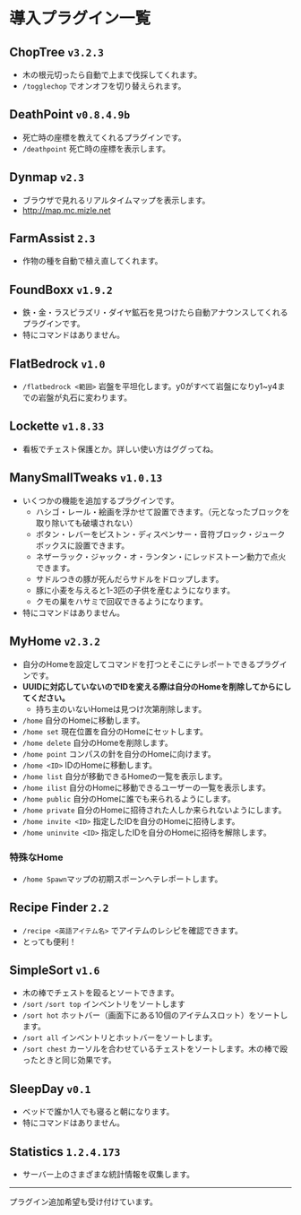 <i class="fa fa-plug"></i>導入プラグイン一覧
===

## ChopTree `v3.2.3` [<i class="fa fa-external-link"></i>](https://www.spigotmc.org/resources/choptree.2046/)
   - 木の根元切ったら自動で上まで伐採してくれます。
   - `/togglechop` でオンオフを切り替えられます。

## DeathPoint `v0.8.4.9b` [<i class="fa fa-external-link"></i>](http://dev.bukkit.org/bukkit-plugins/deathpoint/)
   - 死亡時の座標を教えてくれるプラグインです。
   - `/deathpoint` 死亡時の座標を表示します。

## Dynmap `v2.3` [<i class="fa fa-external-link"></i>](http://dev.bukkit.org/bukkit-plugins/dynmap/)
   - ブラウザで見れるリアルタイムマップを表示します。
   - http://map.mc.mizle.net

## FarmAssist `2.3` [<i class="fa fa-external-link"></i>](http://dev.bukkit.org/bukkit-plugins/farmassist/)
   - 作物の種を自動で植え直してくれます。

## FoundBoxx `v1.9.2` [<i class="fa fa-external-link"></i>](http://dev.bukkit.org/bukkit-plugins/foundboxx/)
   - 鉄・金・ラスピラズリ・ダイヤ鉱石を見つけたら自動アナウンスしてくれるプラグインです。
   - 特にコマンドはありません。

## FlatBedrock `v1.0` [<i class="fa fa-external-link"></i>](http://dev.bukkit.org/bukkit-plugins/flatbedrock/)
   - `/flatbedrock <範囲>` 岩盤を平坦化します。y0がすべて岩盤になりy1~y4までの岩盤が丸石に変わります。

## Lockette `v1.8.33` [<i class="fa fa-external-link"></i>](http://dev.bukkit.org/bukkit-plugins/lockette/)
   - 看板でチェスト保護とか。詳しい使い方はググってね。

## ManySmallTweaks `v1.0.13` [<i class="fa fa-external-link"></i>](http://dev.bukkit.org/bukkit-plugins/manysmalltweaks/)
   - いくつかの機能を追加するプラグインです。
     - ハシゴ・レール・絵画を浮かせて設置できます。（元となったブロックを取り除いても破壊されない）
     - ボタン・レバーをピストン・ディスペンサー・音符ブロック・ジュークボックスに設置できます。
     - ネザーラック・ジャック・オ・ランタン・にレッドストーン動力で点火できます。
     - サドルつきの豚が死んだらサドルをドロップします。
     - 豚に小麦を与えると1-3匹の子供を産むようになります。
     - クモの巣をハサミで回収できるようになります。
   - 特にコマンドはありません。

## MyHome `v2.3.2` [<i class="fa fa-external-link"></i>](http://dev.bukkit.org/bukkit-plugins/myhome/) 
   - 自分のHomeを設定してコマンドを打つとそこにテレポートできるプラグインです。
   - **UUIDに対応していないのでIDを変える際は自分のHomeを削除してからにしてください。**
     - 持ち主のいないHomeは見つけ次第削除します。
   - `/home` 自分のHomeに移動します。
   - `/home set` 現在位置を自分のHomeにセットします。
   - `/home delete` 自分のHomeを削除します。
   - `/home point` コンパスの針を自分のHomeに向けます。
   - `/home <ID>` IDのHomeに移動します。
   - `/home list` 自分が移動できるHomeの一覧を表示します。
   - `/home ilist` 自分のHomeに移動できるユーザーの一覧を表示します。
   - `/home public` 自分のHomeに誰でも来られるようにします。
   - `/home private` 自分のHomeに招待された人しか来られないようにします。
   - `/home invite <ID>` 指定したIDを自分のHomeに招待します。
   - `/home uninvite <ID>` 指定したIDを自分のHomeに招待を解除します。
   
   ### 特殊なHome
   - `/home Spawn`マップの初期スポーンへテレポートします。

## Recipe Finder `2.2` [<i class="fa fa-external-link"></i>](http://dev.bukkit.org/bukkit-plugins/recipe-finder/)
   - `/recipe <英語アイテム名>` でアイテムのレシピを確認できます。
   - とっても便利！

## SimpleSort `v1.6` [<i class="fa fa-external-link"></i>](http://dev.bukkit.org/bukkit-plugins/simplesort/)
   - 木の棒でチェストを殴るとソートできます。
   - `/sort`  `/sort top` インベントリをソートします
   - `/sort hot` ホットバー（画面下にある10個のアイテムスロット）をソートします。
   - `/sort all` インベントリとホットバーをソートします。
   - `/sort chest` カーソルを合わせているチェストをソートします。木の棒で殴ったときと同じ効果です。

## SleepDay `v0.1` [<i class="fa fa-external-link"></i>](http://dev.bukkit.org/bukkit-plugins/sleep-day/)
   - ベッドで誰か1人でも寝ると朝になります。
   - 特にコマンドはありません。

## Statistics `1.2.4.173` [<i class="fa fa-external-link"></i>](http://dev.bukkit.org/bukkit-plugins/statistics/)
   - サーバー上のさまざまな統計情報を収集します。
<!--   - 統計情報は[stats.mc.mizle.net](http://stats.mc.mizle.net/)で公開しています。 -->
---

プラグイン追加希望も受け付けています。